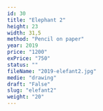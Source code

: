 ```yaml
---
id: 30
title: "Elephant 2"
height: 23
width: 31,5
method: "Pencil on paper"
year: 2019
price: "1200"
exPrice: "750"
status: ""
fileName: "2019-elefant2.jpg"
medie: "drawing"
draft: "False"
slug: "elefant2"
weight: "20"
---
```

